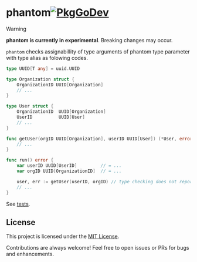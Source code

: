 # phantom[![PkgGoDev](https://pkg.go.dev/badge/github.com/tenntenn/phantom)](https://pkg.go.dev/github.com/tenntenn/phantom)

> [!WARNING]
> **phantom is currently in experimental**. Breaking changes may occur.

`phantom` checks assignabillity of type arguments of phantom type parameter with type alias as folowing codes.

```go
type UUID[T any] = uuid.UUID

type Organization struct {
    OrganizationID UUID[Organization]
    // ...
}

type User struct {
    OrganizationID  UUID[Organization]
    UserID          UUID[User]
    // ...
}

func getUser(orgID UUID[Organization], userID UUID[User]) (*User, error) {
    // ...
}

func run() error {
    var userID UUID[UserID]         // = ...
    var orgID UUID[OrganizationID]  // = ...

    user, err := getUser(userID, orgID) // type checking does not report error but phantom reports error
    // ...
}
```

See [tests](./testdata/src/a/a.go).

## License

This project is licensed under the [MIT License](./LICENSE).

Contributions are always welcome! Feel free to open issues or PRs for bugs and enhancements.
